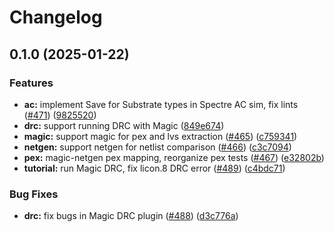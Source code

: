 # Changelog

## 0.1.0 (2025-01-22)


### Features

* **ac:** implement Save for Substrate types in Spectre AC sim, fix lints ([#471](https://github.com/ucb-substrate/substrate2/issues/471)) ([9825520](https://github.com/ucb-substrate/substrate2/commit/98255207569cc00bd9ddc35419c2df1e48f1999c))
* **drc:** support running DRC with Magic ([849e674](https://github.com/ucb-substrate/substrate2/commit/849e674ebee9782a301069031e7473896eb8d2a5))
* **magic:** support magic for pex and lvs extraction ([#465](https://github.com/ucb-substrate/substrate2/issues/465)) ([c759341](https://github.com/ucb-substrate/substrate2/commit/c759341f065cf1e8aca8c4552a214391a7149cbf))
* **netgen:** support netgen for netlist comparison ([#466](https://github.com/ucb-substrate/substrate2/issues/466)) ([c3c7094](https://github.com/ucb-substrate/substrate2/commit/c3c70949de5df4ae4c08d63f2c01ed85c6e0b7fa))
* **pex:** magic-netgen pex mapping, reorganize pex tests ([#467](https://github.com/ucb-substrate/substrate2/issues/467)) ([e32802b](https://github.com/ucb-substrate/substrate2/commit/e32802bfc567f3dea50cc86b11576f7d6863fac2))
* **tutorial:** run Magic DRC, fix licon.8 DRC error ([#489](https://github.com/ucb-substrate/substrate2/issues/489)) ([c4bdc71](https://github.com/ucb-substrate/substrate2/commit/c4bdc7147abce19d023cf76be96426d58d4ed328))


### Bug Fixes

* **drc:** fix bugs in Magic DRC plugin ([#488](https://github.com/ucb-substrate/substrate2/issues/488)) ([d3c776a](https://github.com/ucb-substrate/substrate2/commit/d3c776a6bdd5e6301ed4a841239b0aed06bb2ab3))
